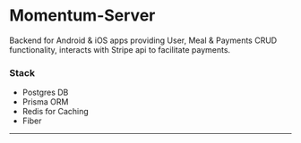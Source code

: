 # Momentum-Server
Backend for Android &amp; iOS apps providing User, Meal & Payments CRUD functionality, 
interacts with Stripe api to facilitate payments.
### Stack 
- Postgres DB
- Prisma ORM
- Redis for Caching
- Fiber 
----
